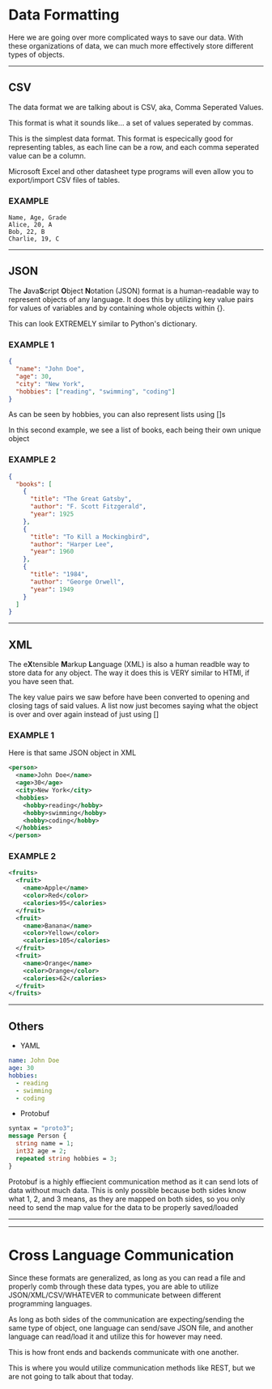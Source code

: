 # Data Formatting

Here we are going over more complicated ways to save our data.
With these organizations of data, we can
much more effectively store different types of objects.

----

## CSV
The data format we are talking about is CSV, aka, Comma Seperated
Values.

This format is what it sounds like... a set of values
seperated by commas.

This is the simplest data format. This format is especically good
for representing tables, as each line can be a row, and each comma
seperated value can be a column. 

Microsoft Excel and other datasheet type programs will even allow you
to export/import CSV files of tables.

### EXAMPLE

```
Name, Age, Grade
Alice, 20, A
Bob, 22, B
Charlie, 19, C
```


----

## JSON

The **J**ava**S**cript **O**bject **N**otation (JSON) format is a human-readable way to represent objects
of any language. It does this by utilizing key value pairs for values of variables and by containing whole objects
within {}.

This can look EXTREMELY similar to Python's dictionary.


### EXAMPLE 1
```JSON
{
  "name": "John Doe",
  "age": 30,
  "city": "New York",
  "hobbies": ["reading", "swimming", "coding"]
}
```

As can be seen by hobbies, you can also represent lists using []s

In this second example, we see a list of books, each being their own unique object

### EXAMPLE 2

```JSON
{
  "books": [
    {
      "title": "The Great Gatsby",
      "author": "F. Scott Fitzgerald",
      "year": 1925
    },
    {
      "title": "To Kill a Mockingbird",
      "author": "Harper Lee",
      "year": 1960
    },
    {
      "title": "1984",
      "author": "George Orwell",
      "year": 1949
    }
  ]
}

```


---

## XML   

The e**X**tensible **M**arkup **L**anguage (XML) is also a human readble way to store data for any object.
The way it does this is VERY similar to HTMl, if you have seen that. 

The key value pairs we saw before have been converted to opening and closing tags of said values.
A list now just becomes saying what the object is over and over again instead of just using []


### EXAMPLE 1

Here is that same JSON object in XML

```XML
<person>
  <name>John Doe</name>
  <age>30</age>
  <city>New York</city>
  <hobbies>
    <hobby>reading</hobby>
    <hobby>swimming</hobby>
    <hobby>coding</hobby>
  </hobbies>
</person>
```

### EXAMPLE 2

```XML
<fruits>
  <fruit>
    <name>Apple</name>
    <color>Red</color>
    <calories>95</calories>
  </fruit>
  <fruit>
    <name>Banana</name>
    <color>Yellow</color>
    <calories>105</calories>
  </fruit>
  <fruit>
    <name>Orange</name>
    <color>Orange</color>
    <calories>62</calories>
  </fruit>
</fruits>
```


----
## Others

- YAML 
```yaml
name: John Doe
age: 30
hobbies:
  - reading
  - swimming
  - coding
```

- Protobuf
```protobuf
syntax = "proto3";
message Person {
  string name = 1;
  int32 age = 2;
  repeated string hobbies = 3;
}
```

Protobuf is a highly effiecient communication method as it can send lots of data without much data.
This is only possible because both sides know what 1, 2, and 3 means, as they are mapped on both sides,
so you only need to send the map value for the data to be properly saved/loaded


------
------
# Cross Language Communication
Since these formats are generalized, as long as you can read a file and properly comb through these
data types, you are able to utilize JSON/XML/CSV/WHATEVER to communicate between different programming languages.

As long as both sides of the communication are expecting/sending the same type of object, one language
can send/save JSON file, and another language can read/load it and utilize this for however may need.

This is how front ends and backends communicate with one another. 

This is where you would utilize communication methods like REST, but we are not going to talk about that today.



